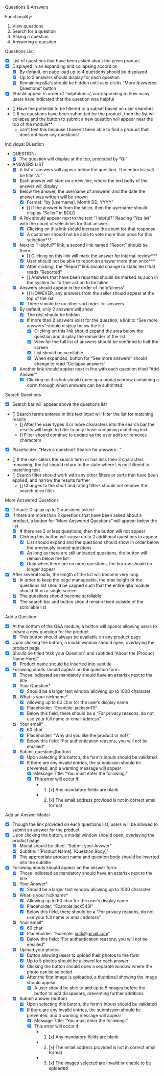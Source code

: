 Questions & Answers

Functionality:
1. View questions
2. Search for a question
3. Asking a question
4. Answering a question

Questions List
- [x] List of questions that have been asked about the given product
- [x] Displayed in an expanding and collapsing accordion
    - [x] By default, on page load up to 4 questions should be displayed
    - [x] Up to 2 answers should display for each question
    - [x] Remaining q&a’s should be hidden until user clicks “More Answered Questions” button
- [X] Should appear in order of ‘helpfulness’, corresponding to how many users have indicated that the question was helpful
- [] Have the potential to be filtered to a subset based on user searches
- [] If no questions have been submitted for the product, then the list will collapse and the button to submit a new question will appear near the top of the module**
  - can't test this because I haven't been able to find a product that does not have any questions!

Individual Question
- QUESTION:
    - [x] The question will display at the top, preceded by “Q:”
- ANSWERS LIST
    - [x] A list of answers will appear below the question. The entire list will be title “A:”
    - [x] Each answer will start on a new line, where the text body of the answer will display
    - [x] Below the answer, the username of answerer and the date the answer was written will be shown
        - [x] Format: “by [username], Month DD, YYYY”
        - [] If the answer is from the seller, then the username should display “Seller” in BOLD
    - [x] A link should appear next to the text “Helpful?” Reading “Yes (#)” with the count of selections for that answer
        - [x] Clicking on this link should increase the count for that response
        - [x] A customer should not be able to vote more than once for this selection***
    - [x] Next to “Helpful?” link, a second link named “Report” should be there. 
        - [] Clicking on this link will mark the answer for internal review***
        - [x] User should not be able to report an answer more than once***
        - [x] After clicking, the “Report” link should change to static text that reads “Reported”
        - [] Answers that have been reported should be marked as such in the system for further action to be taken
    - [x] Answers should appear in the order of ‘helpfulness’
        - [] HOWEVER, any answers from the seller should appear at the top of the list
        - [x] There should be no other sort order for answers
    - [x] By default, only 2 answers will show
        - [x] The rest should be hidden
        - [x] If more than 2 answers exist for the question, a link to “See more answers” should display below the list
            - [x] Clicking on this link should expand the area below the question and display the remainder of the list
            - [x] View for the full list of answers should be confined to half the screen
            - [x] List should be scrollable 
            - [x] When expanded, button for “See more answers” should change to read “Collapse answers”
    - [x] Another link should appear next in line with each question titled “Add Answer”
        - [x] Clicking on this link should open up a modal window containing a dorm through which answers can be submitted

Search Questions
- [x] Search bar will appear above the questions list
- [] Search terms entered in this text input will filter the list for matching results
    - [] After the user types 3 or more characters into the search bar the results will begin to filter to only those containing matching text
    - [] Filter should continue to update as the user adds or removes characters
- [x] Placeholder: “Have a question? Search for answers…”
- [] If the user clears the search term or has less then 3 characters remaining, the list should return to the state where t is not filtered to matching text
- [] Search filter should work with any other filters or sorts that have been applied, and narrow the results further
    - [] Changes to the short and rating filters should not remove the search term filter

More Answered Questions
- [x] Default: Display up to 2 questions asked
- [x] If there are more than 2 questions that have been asked about a product, a button for “More Answered Questions” will appear below the list
    - [x] If there are 2 or less questions, then the button will not appear
    - [x] Clicking this button will cause up to 2 additional questions to appear
        - [x] List should expand and the questions should show in order below the previously loaded questions
        - [x] As long as there are still unloaded questions, the button will remain below the list
        - [x] Only when there are no more questions, the burrow should no longer appear
- [x] After several loads, the length of the list will become very long. 
    - [x] In order to keep the page manageable, the max height of the questions list should be capped such that the entire q&a module should fit on a single screen
    - [x] The questions should become scrollable
    - [x] The search bar and button should remain fixed outside of the scrollable list

Add a Question
- [x] At the bottom of the Q&A module, a button will appear allowing users to create a new question for the product. 
    - [x] This button should always be available on any product page
- [x] Upon clicking the button, a modal window should open, overlaying the product page
- [x] Should be titled “Ask your Question” and subtitled “About the [Product Name Here]”
    -[x] Product name should be inserted into subtitle
- [x] Following inputs should appear on the question form:
    - [x] Those indicated as mandatory should have an asterisk next to the title
    - [x] Your Question*
        - [x] Should be a larger text window allowing up to 1000 character
    - [x] What is your nickname*
        - [x] Allowing up to 60 char for the user’s display name
        - [x] Placeholder: “Example: jackson11!”
        - [x] Below this field, there should be a “For privacy reasons, do not use your full name or email address”
    - [x] Your email*
        - [x] 60 char
        - [x] Placeholder: “Why did you like the product or not?”
        - [x] Below this field: “For authentication reasons, you will not be emailed”
    - [x] Submit questions(button)
        - [x] Upon selecting this button, the form’s inputs should be validated
        - [x] If there are any invalid entries, the submission should be prevented, and a warning message will appear
            - [x] Message Title: “You must enter the following:”
            - [x] This error will occur if:
                - 1. [x] Any mandatory fields are blank
                - 2. [x] The email address provided is not in correct email format

Add an Answer Modal
- [x] Though the link provided on each questions list, users will be allowed to submit an answer for the product
- [x] Upon clicking the button, a modal window should open, overlaying the product page
    - [x] Modal should be titled: “Submit your Answer”
    - [x] Subtitle: “[Product Name]: [Question Body]”
    - [x] The appropriate product name and question body should be inserted into the subtitle
- [x] Following inputs should appear on the answer form:
    - [x] Those indicated as mandatory should have an asterisk next to the title
    - [x] Your Answer*
        - [x] Should be a larger text window allowing up to 1000 character
    - [x] What is your nickname*
        - [x] Allowing up to 60 char for the user’s display name
        - [x] Placeholder: “Example:jack543!”
        - [x] Below this field, there should be a “For privacy reasons, do not use your full name or email address”
    - [x] Your email*
        - [x] 60 char
        - [x] Placeholder: “Example: jack@gmail.com”
        - [x] Below this field: “For authentication reasons, you will not be emailed”
    - [x] Upload your photos
        - [x] Button allowing users to upload their photos to the form
        - [x] Up to 5 photos should be allowed for each answer
        - [x] Clicking the button should open a separate window where the photo can be selected
        - [x] After the first image is uploaded, a thumbnail showing the image should appear
            - [x] A user should be able to add up to 5 images before the button to add disappears, preventing further additions
    - [x] Submit answer (button)
        - [x] Upon selecting this button, the form’s inputs should be validated
        - [x] If there are any invalid entries, the submission should be prevented, and a warning message will appear
            - [x] Message Title: “You must enter the following:”
            - [x] This error will occur if:
                - 1. [x] Any mandatory fields are blank
                - 2. [x] The email address provided is not in correct email format
                - 3. [x] The images selected are invalid or unable to be uploaded
